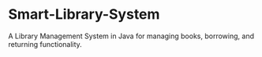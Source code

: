 # Smart-Library-System
A Library Management System in Java for managing books, borrowing, and returning functionality.

